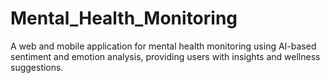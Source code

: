 # Mental_Health_Monitoring
A web and mobile application for mental health monitoring using AI-based sentiment and emotion analysis, providing users with insights and wellness suggestions.
